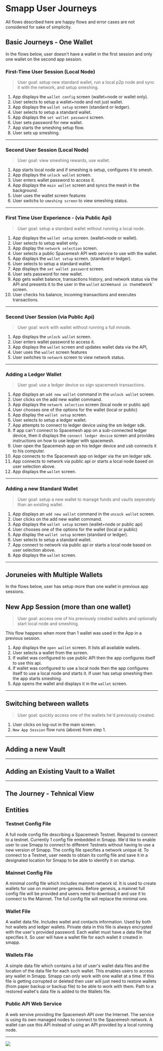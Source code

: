 # Smapp User Journeys

All flows described here are happy flows and error cases are not considered for sake of simplicity.

## Basic Journeys - One Wallet

In the flows below, user doesn't have a wallet in the first session and only one wallet on the second app session.

### First-Time User Session (Local Node)
> User goal: setup new standard wallet, run a local p2p node and sync it with the network, and setup smeshing.

1. App displays the `wallet config` screen (wallet+node or wallet only).
1. User selects to setup a wallet+node and not just wallet.
1. App displays the `wallet setup` screen (standard or ledger).
1. User selects to setup a standard wallet.
1. App displays the `set wallet password` screen.
1. User sets password for new wallet.
1. App starts the smeshing setup flow.
1. User sets up smeshing.

-----

### Second User Session (Local Node)

> User goal: view smeshing rewards, use wallet.

1. App starts local node and if smeshing is setup, configures it to smesh.
1. App displays the `unlock wallet` screen.
1. User enters wallet password to access it.
1. App displays the `main wallet` screen and syncs the mesh in the background.
1. User uses the wallet screen features
1. User switchs to `smeshing screen` to view smeshing status.

-----

### First Time User Experience - (via Public Api)

> User goal: setup a standard wallet without running a local node.

1. App displays the `wallet setup` screen. (wallet+node or wallet).
1. User selects to setup wallet only.
1. App display the `network selection` screen.
1. User selects a public Spacemesh API web service to use with the wallet.
1. App displays the `wallet setup` screen. (standard or ledger).
1. User selects to setup a standard wallet.
1. App displays the `set wallet password` screen.
1. User sets password for new wallet.
1. App gets wallet balance, transactions history, and network status via the API and presents it to the user in the `wallet` screen` and in the `network` screen.
1. User checks his balance, incoming transactions and executes transactions.

----

### Second User Session (via Public Api)

> User goal: work with wallet without running a full mnode.

1. App displays the `unlock wallet` screen.
1. User enters wallet password to access it.
1. App displays the `wallet` screen and updates wallet data via the API,
1. User uses the `wallet` screen features
1. User switches to `network` screen to view network status.

--------

### Adding a Ledger Wallet

> User goal: use a ledger device so sign spacemesh transactions.

1. App displays an `add new wallet` command in the `unlock wallet` screen.
1. User clicks on the add new wallet command.
1. App displays the `network selection` screen (local node or public api)
1. User chooses one of the options for the wallet (local or public)
1. App display the `wallet setup` screen.
1. User selects to setup a ledger wallet.
1. App attempts to connect to ledger device using the sm ledger sdk.
1. If app can't connect to Spacemesh app on a sub-connected ledger device, then it displays the `connect ledger device` screen and provides instructions on how to use ledger with spacemesh.
1. User open the Spacemesh app on his ledger device and usb connects it to his computer.
1. App connects to the Spacemesh app on ledger via the sm ledger sdk.
1. App connects to network via public api or starts a local node based on user selection above.
1. App displays the `wallet` screen.

---------

### Adding a new Standard Wallet

> User goal: setup a new wallet to manage funds and vaults seperately than an existing wallet.

1. App displays an `add new wallet` command in the `uncock wallet` screen.
1. User clicks on the add new wallet command.
1. App displays the `wallet setup` screen (wallet+node or public api)
1. User chooses one of the options for the wallet (local or public)
1. App display the `wallet setup` screen (standard or ledger).
1. User selects to setup a standard wallet.
1. App connect to network via public api or starts a local node based on user selection above.
1. App displays the `wallet` screen.

--------

## Joruneies with Multiple Wallets

In the flows below, user has setup more than one wallet in previous app sessions.

## New App Session (more than one wallet)

> User goal: access one of his previously created wallets and optionally start local node and smeshing.

This flow happens when more than 1 wallet was used in the App in a previous session.

1. App displays the `open wallet` screen. It lists all available wallets.
1. User selects a wallet from the screen.
1. If wallet was configured to use public API then the app configures itself to use this api.
1. If wallet was configured to use a local node then the app configures itself to use a local node and starts it. If user has setup smeshing then the app starts smeshing.
1. App opens the wallet and displays it in the `wallet` screen.


--------

## Switching between wallets

> User goal: quickly access one of the wallets he'd previously created.

1. User clicks on log-out in the main screen.
1. `New App Session` flow runs (above) from step 1.

--------

## Adding a new Vault


----------

## Adding an Existing Vault to a Wallet

-----------

## The Journey - Tehnical View


## Entities

### Testnet Config File
A full node config file describing a Spacemesh Testnet. Required to connect to a testnet. Currently 1 config file embedded in Smapp. We'd like to enable user to use Smapp to connect to different Testnets without having to use a new version of Smapp. The config file specifies a network unique id. To connect to a Testnet, user needs to obtain its config file and save it in a designated location for Smapp to be able to identify it on startup.

### Mainnet Config File
A minimal config file which includes mainnet network id. It is used to create wallets for use on mainnet pre-genesis. Before genesis, a mainnet full config file will be provided and users need to download it and use it to connect to the Mainnet. The full config file will replace the minimal one.

### Wallet File
A wallet data file. Includes wallet and contacts information. Used by both hot wallets and ledger wallets. Private data in this file is always encrypted with the user's provided password. Each wallet must have a data file that specifies it. So user will have a wallet file for each wallet it created in smapp.

### Wallets File
A simple data file which contains a list of user's wallet data files and the location of the data file for each such wallet. This enables users to access any wallet in Smapp. Smapp can only work with one wallet at a time.
If this file is getting corrupted or deleted then user will just need to restore wallets (from paper backup or backup file) to be able to work with them. Path to a restored wallet's data file is added to the Wallets file.

### Public API Web Service
A web servive providing the Spacemesh API over the Internet. The service is using its own managed nodes to connect to the Spacemesh network. A wallet can use this API instead of using an API provided by a local running node.

----

![](/resources/wallets_usage_flows.png)
